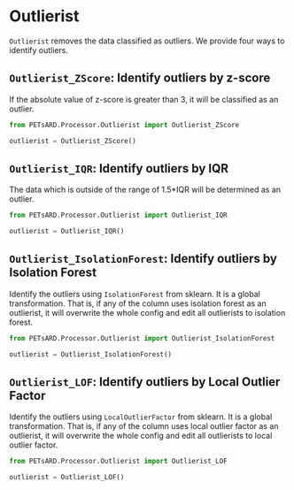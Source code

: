 # Outlierist

`Outlierist` removes the data classified as outliers. We provide four ways to identify outliers.

## `Outlierist_ZScore`: Identify outliers by z-score

If the absolute value of z-score is greater than 3, it will be classified as an outlier.

```python
from PETsARD.Processor.Outlierist import Outlierist_ZScore

outlierist = Outlierist_ZScore()
```

## `Outlierist_IQR`: Identify outliers by IQR

The data which is outside of the range of 1.5*IQR will be determined as an outlier.

```python
from PETsARD.Processor.Outlierist import Outlierist_IQR

outlierist = Outlierist_IQR()
```

## `Outlierist_IsolationForest`: Identify outliers by Isolation Forest

Identify the outliers using `IsolationForest` from sklearn. It is a global transformation. That is, if any of the column uses isolation forest as an outlierist, it will overwrite the whole config and edit all outlierists to isolation forest.

```python
from PETsARD.Processor.Outlierist import Outlierist_IsolationForest

outlierist = Outlierist_IsolationForest()
```

## `Outlierist_LOF`: Identify outliers by Local Outlier Factor

Identify the outliers using `LocalOutlierFactor` from sklearn. It is a global transformation. That is, if any of the column uses local outlier factor as an outlierist, it will overwrite the whole config and edit all outlierists to local outlier factor.

```python
from PETsARD.Processor.Outlierist import Outlierist_LOF

outlierist = Outlierist_LOF()
```